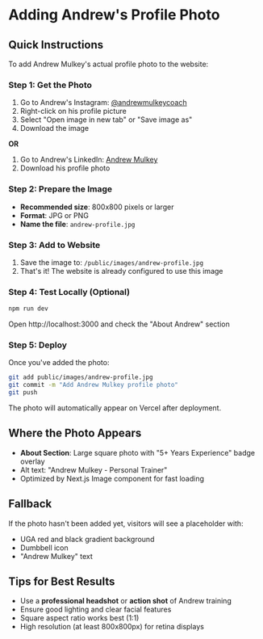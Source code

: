 # Adding Andrew's Profile Photo

## Quick Instructions

To add Andrew Mulkey's actual profile photo to the website:

### Step 1: Get the Photo
1. Go to Andrew's Instagram: [@andrewmulkeycoach](https://www.instagram.com/andrewmulkeycoach/)
2. Right-click on his profile picture
3. Select "Open image in new tab" or "Save image as"
4. Download the image

**OR**

1. Go to Andrew's LinkedIn: [Andrew Mulkey](https://www.linkedin.com/in/andrew-mulkey-aa06b42b0/)
2. Download his profile photo

### Step 2: Prepare the Image
- **Recommended size**: 800x800 pixels or larger
- **Format**: JPG or PNG
- **Name the file**: `andrew-profile.jpg`

### Step 3: Add to Website
1. Save the image to: `/public/images/andrew-profile.jpg`
2. That's it! The website is already configured to use this image

### Step 4: Test Locally (Optional)
```bash
npm run dev
```
Open http://localhost:3000 and check the "About Andrew" section

### Step 5: Deploy
Once you've added the photo:
```bash
git add public/images/andrew-profile.jpg
git commit -m "Add Andrew Mulkey profile photo"
git push
```

The photo will automatically appear on Vercel after deployment.

## Where the Photo Appears
- **About Section**: Large square photo with "5+ Years Experience" badge overlay
- Alt text: "Andrew Mulkey - Personal Trainer"
- Optimized by Next.js Image component for fast loading

## Fallback
If the photo hasn't been added yet, visitors will see a placeholder with:
- UGA red and black gradient background
- Dumbbell icon
- "Andrew Mulkey" text

## Tips for Best Results
- Use a **professional headshot** or **action shot** of Andrew training
- Ensure good lighting and clear facial features
- Square aspect ratio works best (1:1)
- High resolution (at least 800x800px) for retina displays

